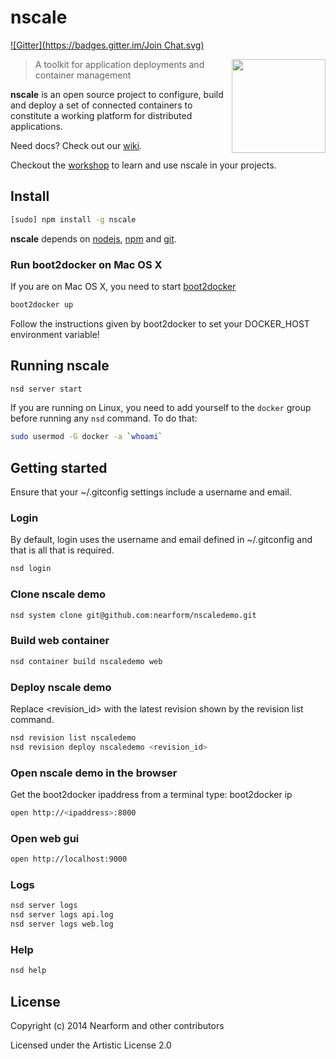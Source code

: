 
# nscale
[![Gitter](https://badges.gitter.im/Join Chat.svg)](https://gitter.im/nearform/nscale?utm_source=badge&utm_medium=badge&utm_campaign=pr-badge&utm_content=badge)

<img align="right" width="150" src="https://raw.githubusercontent.com/nearform/nscale/master/docs/images/logo.png">

> A toolkit for application deployments and container management

__nscale__ is an open source project to configure, build and deploy a set of connected containers to constitute a working platform for distributed applications.

Need docs? Check out our
[wiki](https://github.com/nearform/nscale/wiki).

Checkout the [workshop](https://github.com/nearform/nscale-workshop) to learn and use nscale in your projects.

## Install

```sh
[sudo] npm install -g nscale
```

__nscale__ depends on [nodejs](http://nodejs.org/), [npm](http://npmjs.org/) and [git](http://git-scm.com/).

### Run boot2docker on Mac OS X

If you are on Mac OS X, you need to start [boot2docker](https://github.com/boot2docker/boot2docker)

```sh
boot2docker up
```

Follow the instructions given by boot2docker to set your DOCKER_HOST environment variable!

## Running nscale

```sh
nsd server start
```

If you are running on Linux, you need to add yourself to the `docker`
group before running any `nsd` command. To do that:

```sh
sudo usermod -G docker -a `whoami`
```

## Getting started
Ensure that your ~/.gitconfig settings include a username and email.

### Login

By default, login uses the username and email defined in ~/.gitconfig and that is all that is required.

```sh
nsd login
```

### Clone nscale demo

```sh
nsd system clone git@github.com:nearform/nscaledemo.git
```

### Build web container

```sh
nsd container build nscaledemo web
```

### Deploy nscale demo

Replace \<revision_id\> with the latest revision shown by the revision list command.

```sh
nsd revision list nscaledemo
nsd revision deploy nscaledemo <revision_id>
```

### Open nscale demo in the browser

Get the boot2docker ipaddress from a terminal type:
  boot2docker ip

```sh
open http://<ipaddress>:8000
```

### Open web gui

```sh
open http://localhost:9000
```

### Logs

```sh
nsd server logs
nsd server logs api.log
nsd server logs web.log
```

### Help

```sh
nsd help
```

## License

Copyright (c) 2014 Nearform and other contributors

Licensed under the Artistic License 2.0
